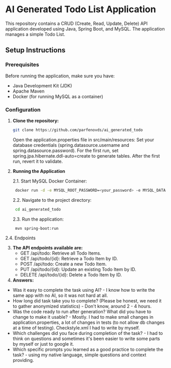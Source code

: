 # AI Generated Todo List Application

This repository contains a CRUD (Create, Read, Update, Delete) API application developed using Java, Spring Boot, and MySQL. The application manages a simple Todo List.

## Setup Instructions

### Prerequisites

Before running the application, make sure you have:

- Java Development Kit (JDK)
- Apache Maven
- Docker (for running MySQL as a container)

### Configuration

1. **Clone the repository:**

   ```bash
   git clone https://github.com/parfenovds/ai_generated_todo
   ```

    Open the application.properties file in src/main/resources:
        Set your database credentials (spring.datasource.username and spring.datasource.password).
        For the first run, set spring.jpa.hibernate.ddl-auto=create to generate tables. After the first run, revert it to validate.

2. **Running the Application**

   2.1. Start MySQL Docker Container:
  
     ```bash
      docker run -d -e MYSQL_ROOT_PASSWORD=<your_password> -e MYSQL_DATABASE=todo_db -e MYSQL_USER=todo_user -e MYSQL_PASSWORD=todo_password -p 3306:3306 mysql:latest
     ```
  
    2.2. Navigate to the project directory:
  
     ```bash
      cd ai_generated_todo
     ```
  
    2.3. Run the application:
  
     ```bash
      mvn spring-boot:run
     ```
  
  2.4. Endpoints

3. **The API endpoints available are:**
    - GET /api/todo: Retrieve all Todo Items.
    - GET /api/todo/{id}: Retrieve a Todo Item by ID.
    - POST /api/todo: Create a new Todo Item.
    - PUT /api/todo/{id}: Update an existing Todo Item by ID.
    - DELETE /api/todo/{id}: Delete a Todo Item by ID.
4. **Answers:**
   
- Was it easy to complete the task using AI? - I know how to write the same app with no AI, so it was not hard at all.
- How long did task take you to complete? (Please be honest, we need it to gather anonymized statistics) - Don't know, around 2 - 4 hours.
- Was the code ready to run after generation? What did you have to change to make it usable? - Mostly. I had to make small changes in application.properties, a lot of changes in tests (to not allow db changes at a time of testing). Checkstyle.xml I had to write by myself.
- Which challenges did you face during completion of the task? - I had to think on questions and sometimes it's been easier to write some parts by myself or just to google it.
- Which specific prompts you learned as a good practice to complete the task? - using my native language, simple questions and context providing.
